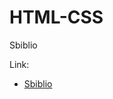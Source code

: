 # HTML-CSS
<p>Sbiblio</p>
<p>Link:</p>
<ul>
    <li><a href="https://clebertonpg.github.io/Sbiblio/index.html" target="_blank">Sbiblio</a></li>
    
</ul>